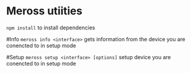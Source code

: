 # Meross utiities
`npm install` to install dependencies

#Info
`meross info <interface>` gets information from the device you are conencted to in setup mode

#Setup
`meross setup <interface> [options]` setup device you are conencted to in setup mode
